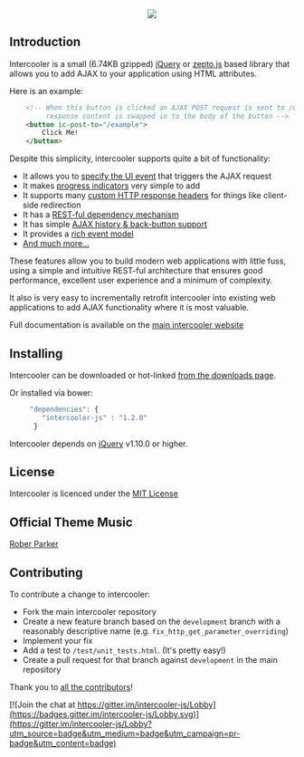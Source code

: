 <center>
  <img src="http://i.imgur.com/CQh4tnm.png">
</center>

## Introduction

Intercooler is a small (6.74KB gzipped) [jQuery](https://jquery.com/) or [zepto.js](http://intercoolerjs.org/docs.html#zepto) based library that allows you to add AJAX to 
your application using HTML attributes.

Here is an example:

```html
    <!-- When this button is clicked an AJAX POST request is sent to /example and the 
         response content is swapped in to the body of the button -->
    <button ic-post-to="/example">
        Click Me!
    </button>
```

Despite this simplicity, intercooler supports quite a bit of functionality:

* It allows you to [specify the UI event](http://intercoolerjs.org/docs.html#triggers) that triggers the AJAX request
* It makes [progress indicators](http://intercoolerjs.org/docs.html#progress) very simple to add
* It supports many [custom HTTP response headers](http://intercoolerjs.org/docs.html#responses) for things like client-side redirection
* It has a [REST-ful dependency mechanism](http://intercoolerjs.org/docs.html#dependencies)
* It has simple [AJAX history & back-button support](http://intercoolerjs.org/docs.html#history)
* It provides a [rich event model](http://intercoolerjs.org/docs.html#events)
* [And much more...](http://intercoolerjs.org/docs.html)

These features allow you to build modern web applications with little fuss, using a simple and intuitive REST-ful architecture that ensures good performance, excellent user experience and a minimum of complexity.

It also is very easy to incrementally retrofit intercooler into existing web applications to add AJAX functionality where
it is most valuable.

Full documentation is available on the [main intercooler website](http://intercoolerjs.org/)

## Installing

Intercooler can be downloaded or hot-linked [from the downloads page](http://intercoolerjs.org/download.html).

Or installed via bower:

```javascript
     "dependencies": {
        "intercooler-js" : "1.2.0"
      }
```

Intercooler depends on [jQuery](https://jquery.com/) v1.10.0 or higher.

## License

Intercooler is licenced under the [MIT License](https://raw.githubusercontent.com/LeadDyno/intercooler-js/master/LICENSE)

## Official Theme Music

[Rober Parker](https://robertparkerofficial.bandcamp.com/)

## Contributing

To contribute a change to intercooler:

* Fork the main intercooler repository
* Create a new feature branch based on the `development` branch with a reasonably descriptive name (e.g. `fix_http_get_parameter_overriding`)
* Implement your fix
* Add a test to `/test/unit_tests.html`.  (It's pretty easy!)
* Create a pull request for that branch against `development` in the main repository

Thank you to [all the contributors](https://github.com/LeadDyno/intercooler-js/graphs/contributors)!

[![Join the chat at https://gitter.im/intercooler-js/Lobby](https://badges.gitter.im/intercooler-js/Lobby.svg)](https://gitter.im/intercooler-js/Lobby?utm_source=badge&utm_medium=badge&utm_campaign=pr-badge&utm_content=badge)
